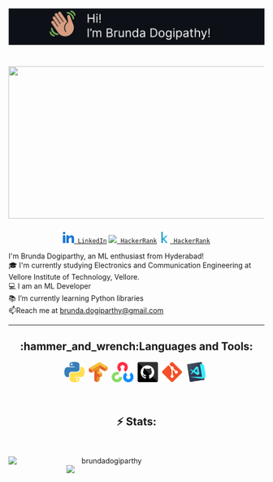<img src="Images/hi me.svg"/>

<h1 align="center">
<img src="https://media.giphy.com/media/v1.Y2lkPTc5MGI3NjExZmg2YjZqZzF6YzNxbXdtMGp1bjlicXU1cm5sdG5rbWdrMXMycGtvNSZlcD12MV9pbnRlcm5hbF9naWZfYnlfaWQmY3Q9Zw/L1R1tvI9svkIWwpVYr/giphy.gif" height="300" width="600" >
</h1>
<div align="center" id="badges" >
  <code><a href="https://www.linkedin.com/in/brunda-dogiparthy/" title="LinkedIn Profile"><img width="22" src="Images/Linkedin.svg"> LinkedIn</a></code>
  <code><a href="https://www.hackerrank.com/brunda_dogipart1" title="HackerRank Profile"><img width="22" src="Images/hackerrank.png"> HackerRank</a></code>
   <code><a href="https://www.kaggle.com/brundadogiparthy" title="Kaggle Profile"><img width="22" src="Images/Kaggle.svg"> HackerRank</a></code>
</div>
<p align="left">
  I'm Brunda Dogiparthy, an ML enthusiast from Hyderabad!
  <br>
  🎓 I'm currently studying Electronics and Communication Engineering at Vellore Institute of Technology, Vellore.
  <br>
  💻 I am an ML Developer
  <br>
  📚 I’m currently learning Python libraries
  <br>
  📫Reach me at <a href="mailto: brunda.dogiparthy@gmail.com">brunda.dogiparthy@gmail.com</a>
</p>
<hr>
<h2 align="center">:hammer_and_wrench:Languages and Tools:
</h2>
 <p align="center">
  <img title="Python" height="40" src="Images/Python.svg">&nbsp
  <img title="TensorFlow" height="40" src="Images/Tensorflow.svg">&nbsp
  <img title="OpenCV" height="40" src="Images/OpenCV.svg">&nbsp
  <img title="GitHub" height="40" src="Images/github.svg">&nbsp
  <img title="Git" height="40" src="Images/git-original.svg">&nbsp
  <img title="Visual Studio Code" height="40" src="Images/vscode.png">&nbsp
</p>
<br>
<h2 align="center">⚡ Stats:</h2>
<br>
<p align=center>
  <div align=center>
    <a href="https://github.com/brundadogiparthy/github-readme-streak-stats" title="Go to Source">
      <img align="left" width=390 src="https://github-readme-streak-stats.herokuapp.com/?user=brundadogiparthy&theme=react&border=61dafb&hide_border=true" alt="brundadogiparthy" />
    </a>
    <a href="https://github.com/brundadogiparthy/github-readme-stats" title="Go to Source">
      <img align="right" width=390 src="https://github-readme-stats.vercel.app/api?username=brundadogiparthy&show_icons=true&theme=react&border_color=61dafb&hide_border=true" />
    </a>
  </div>
</p>
